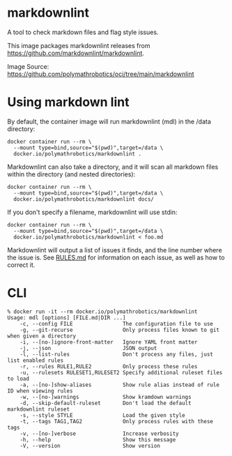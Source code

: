# markdownlint

A tool to check markdown files and flag style issues.

This image packages markdownlint releases from https://github.com/markdownlint/markdownlint.

Image Source: https://github.com/polymathrobotics/oci/tree/main/markdownlint

# Using markdown lint

By default, the container image will run markdownlint (mdl) in the /data directory:

```
docker container run --rm \
  --mount type=bind,source="$(pwd)",target=/data \
  docker.io/polymathrobotics/markdownlint .
```

Markdownlint can also take a directory, and it will scan all markdown files within the directory (and nested directories):

```
docker container run --rm \
  --mount type=bind,source="$(pwd)",target=/data \
  docker.io/polymathrobotics/markdownlint docs/
```

If you don't specify a filename, markdownlint will use stdin:

```
docker container run --rm \
  --mount type=bind,source="$(pwd)",target=/data \
  docker.io/polymathrobotics/markdownlint < foo.md
```

Markdownlint will output a list of issues it finds, and the line number where the issue is. See [RULES.md](https://github.com/markdownlint/markdownlint/blob/master/docs/RULES.md) for information on each issue, as well as how to correct it.

# CLI

```
% docker run -it --rm docker.io/polymathrobotics/markdownlint
Usage: mdl [options] [FILE.md|DIR ...]
    -c, --config FILE                The configuration file to use
    -g, --git-recurse                Only process files known to git when given a directory
    -i, --[no-]ignore-front-matter   Ignore YAML front matter
    -j, --json                       JSON output
    -l, --list-rules                 Don't process any files, just list enabled rules
    -r, --rules RULE1,RULE2          Only process these rules
    -u, --rulesets RULESET1,RULESET2 Specify additional ruleset files to load
    -a, --[no-]show-aliases          Show rule alias instead of rule ID when viewing rules
    -w, --[no-]warnings              Show kramdown warnings
    -d, --skip-default-ruleset       Don't load the default markdownlint ruleset
    -s, --style STYLE                Load the given style
    -t, --tags TAG1,TAG2             Only process rules with these tags
    -v, --[no-]verbose               Increase verbosity
    -h, --help                       Show this message
    -V, --version                    Show version
```
